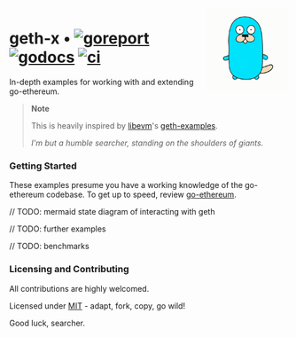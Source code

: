 <img align="right" width="150" height="150" top="100" src="./assets/gopher.png">

# geth-x • [![goreport](https://goreportcard.com/badge/github.com/abigger87/geth-x)](https://goreportcard.com/report/github.com/abigger87/geth-x) [![godocs](https://godoc.org/github.com/abigger87/geth-x?status.svg)](https://godoc.org/github.com/abigger87/geth-x) [![ci](https://github.com/abigger87/geth-x/actions/workflows/checks.yml/badge.svg)](https://github.com/abigger87/geth-x/actions/workflows/checks.yml)

In-depth examples for working with and extending go-ethereum.

> **Note**
>
> This is heavily inspired by [libevm](https://github.com/libevm)'s [geth-examples](https://github.com/libevm/geth-examples).
>
> _I'm but a humble searcher, standing on the shoulders of giants._

### Getting Started

These examples presume you have a working knowledge of the go-ethereum codebase. To get up to speed, review [go-ethereum](https://github.com/ethereum/go-ethereum).

// TODO: mermaid state diagram of interacting with geth

// TODO: further examples

// TODO: benchmarks

### Licensing and Contributing

All contributions are highly welcomed.

Licensed under [MIT](https://github.com/abigger87/geth-x/blob/main/LICENSE) - adapt, fork, copy, go wild!

Good luck, searcher.
